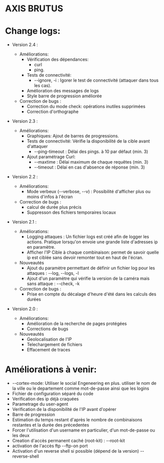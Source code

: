 # AXIS BRUTUS

# Change logs:
- Version 2.4 :
	- Améliorations:
		- Vérification des dépendances:
			- curl
			- ping.
		- Tests de connectivité:
			- --ignore, -i : Igorer le test de connectivité (attaquer dans tous les cas).
		- Amélioration des messages de logs
		- Style barre de progression améliorée
	- Correction de bugs :
		- Correction du mode check: opérations inutiles supprimées
		- Correction d'orthographe
- Version 2.3 :
	- Améliorations:
		- Graphiques: Ajout de barres de progressions.
		- Tests de connectivité: Vérifie la disponibilité de la cible avant d'attaquer
			- --ping-timeout : Délai des pings. à 10 par défaut (min. 3)
		- Ajout paramétrage Curl:
			- --maxtime : Délai maximum de chaque requêtes (min. 3)
			- --timeout : Délai en cas d'absence de réponse (min. 3)
- Version 2.2 :
	- Améliorations:
		- Mode verbeux (--verbose, --v) : Possibilité d'afficher plus ou moins d'infos à l'écran
	- Correction de bugs :
		- calcul de durée plus précis
		- Suppresson des fichiers temporaires locaux
- Version 2.1 :
	- Améliorations:
		- Logging attaques : Un fichier logs est créé afin de logger les actions. Pratique lorsqu'on envoie une grande liste d'adresses ip en paramètre.
		- Afficher l'IP Cible à chaque combinaison: permet de savoir quelle ip est ciblée sans devoir remonter tout en haut de l'écran.
	- Nouveautés
		- Ajout du paramètre permettant de définir un fichier log pour les attaques : --log, --logs, -l
		- Ajout d'un paramètre qui vérifie la version de la caméra mais sans attaque : --check, -k
	- Correction de bugs :
		- Prise en compte du décalage d'heure d'été dans les calculs des durées

- Version 2.0 :
	- Améliorations:
		- Amélioration de la recherche de pages protégées
		- Corrections de bugs
	- Nouveautés
		- Geolocalisation de l'IP
		- Telechargement de fichiers
		- Effacement de traces

# Améliorations à venir:
- --cortex-mode: Utiliser le social Engeneering en plus. utiliser le nom de la ville ou le departement comme mot-de-passe ainsi que les logins 
- Fichier de configuration séparé du code
- Verification des ip déjà craquées
- Parametrage du user-agent
- Verification de la disponibilité de l'IP avant d'opérer
- Barre de progression
- Estimation du temps restant d'après le nombre de combinaisons restantes et la durée des précedentes
- Forcer l'utilisation d'un username en particulier, d'un mot-de-passe ou les deux
- Creation d'accès permanent caché (root-kit) : --root-kit
- activation de l'accès ftp --ftp-on port
- Activation d'un reverse shell si possible (dépend de la version) --reverse-shell

